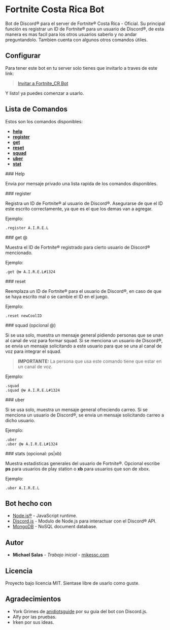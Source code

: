 # Fortnite Costa Rica Bot

Bot de Discord&reg; para el server de Fortnite&reg; Costa Rica - Oficial. Su principal función es registrar un ID de Fortnite&reg; para un usuario de Discord&reg;, de esta manera es mas facil para los otros usuarios saberlo y no andar preguntandolo. Tambien cuenta con algunos otros comandos útiles.

## Configurar

Para tener este bot en tu server solo tienes que invitarlo a traves de este link:

> [Invitar a Fortnite_CR Bot](https://discordapp.com/api/oauth2/authorize?client_id=408290437753995275&permissions=270003265&scope=bot)

Y listo! ya puedes comenzar a usarlo.

## Lista de Comandos

Estos son los comandos disponibles:

- **[help](#help)**
- **[register <Fortnite ID>](#register)**
- **[get](#get)**
- **[reset](#reset)**
- **[squad](#squad)**
- **[uber](#uber)**
- **[stat](#stats)**

<a name="help" />
### Help

Envia por mensaje privado una lista rapida de los comandos disponibles.

<a name="register" />
### register <Fortnite ID>

Registra un ID de Fortnite&reg; al usuario de Discord&reg;. Asegurarse de que el ID este escrito correctamente, ya que es el que los demas van a agregar.

Ejemplo:
```
.register A.I.R.E.L
```

<a name="get" />
### get @<Discord user>

Muestra el ID de Fortnite&reg; registrado para cierto usuario de Discord&reg; mencionado.

Ejemplo:
```
.get @☢ A.I.R.E.L#1324 
```

<a name="reset" />
### reset <new Fortnite ID>

Reemplaza un ID de Fortnite&reg; para el usuario de Discord&reg;, en caso de que se haya escrito mal o se cambie el ID en el juego.

Ejemplo:
```
.reset newCoolID
```

<a name="squad" />
### squad (opcional @<Discord user>)

Si se usa solo, muestra un mensaje general pidiendo personas que se unan al canal de voz para formar squad.
Si se menciona un usuario de Discord&reg;, se envia un mensaje solicitando a este usuario para que se una al canal de voz para integrar el squad.

> **IMPORTANTE:** La persona que usa este comando tiene que estar en un canal de voz.

Ejemplo:
```
.squad
.squad @☢ A.I.R.E.L#1324 
```

<a name="uber" />
### uber 

Si se usa solo, muestra un mensaje general ofreciendo carreo.
Si se menciona un usuario de Discord&reg;, se envia un mensaje solicitando carreo a dicho usuario.

Ejemplo:
```
.uber
.uber @☢ A.I.R.E.L#1324 
```

<a name="stats" />
### stats (opcional: ps|xb) <Fortnite ID>

Muestra estadisticas generales del usuario de Fortnite&reg;.
Opcional escribe **ps** para usuarios de play station o **xb** para usuarios que son de xbox. 

Ejemplo:
```
.uber A.I.R.E.L
```

## Bot hecho con

* [Node.js&reg;](https://nodejs.org) - JavaScript runtime.
* [Discord.js](https://discord.js.org) - Modulo de Node.js para interactuar con el Discord&reg; API.
* [MongoDB](https://www.mongodb.com/) - NoSQL document database.

## Autor

* **Michael Salas** - *Trabajo inicial* - [mikessc.com](http://mikessc.com)

## Licencia

Proyecto bajo licencia MIT. Sientase libre de usarlo como guste.

## Agradecimientos

* York Grimes de [anidiotsguide](https://anidiotsguide_old.gitbooks.io/discord-js-bot-guide/content/) por su guia del bot con Discord.js.
* Alfy por las pruebas.
* Irken por sus ideas.

